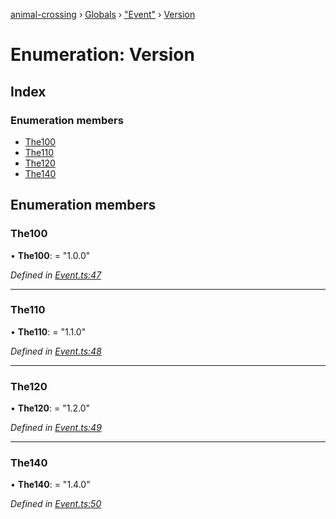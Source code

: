 [animal-crossing](../README.md) › [Globals](../globals.md) › ["Event"](../modules/_event_.md) › [Version](_event_.version.md)

# Enumeration: Version

## Index

### Enumeration members

* [The100](_event_.version.md#the100)
* [The110](_event_.version.md#the110)
* [The120](_event_.version.md#the120)
* [The140](_event_.version.md#the140)

## Enumeration members

###  The100

• **The100**: = "1.0.0"

*Defined in [Event.ts:47](https://github.com/Norviah/animal-crossing/blob/c9eb585/module/types/Event.ts#L47)*

___

###  The110

• **The110**: = "1.1.0"

*Defined in [Event.ts:48](https://github.com/Norviah/animal-crossing/blob/c9eb585/module/types/Event.ts#L48)*

___

###  The120

• **The120**: = "1.2.0"

*Defined in [Event.ts:49](https://github.com/Norviah/animal-crossing/blob/c9eb585/module/types/Event.ts#L49)*

___

###  The140

• **The140**: = "1.4.0"

*Defined in [Event.ts:50](https://github.com/Norviah/animal-crossing/blob/c9eb585/module/types/Event.ts#L50)*
